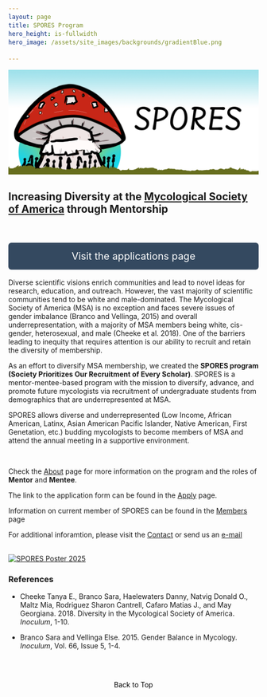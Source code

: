 ```yaml
---
layout: page 
title: SPORES Program
hero_height: is-fullwidth
hero_image: /assets/site_images/backgrounds/gradientBlue.png
  
---
```

<a href="https://msaspores.github.io/about/" class="image-link">
    <img src="/assets/site_images/spores_b.jpg" alt="SPORES Program" style="transition: opacity 0.3s ease;" class="hover-opacity"/>
</a>

<style>
    .hover-opacity:hover {
        opacity: 0.7; /* Opaque effect on hover */
    }
</style>
## Increasing Diversity at the [Mycological Society of America](https://msafungi.org/) through Mentorship
<br>
<style> 
    .big-button { 
        display: block; /* Center the button */
        margin: 0 auto; /* Auto margins for horizontal centering */
        padding: 15px 30px; /* Larger padding */
        text-align: center;
        text-decoration: none;
        color: #ffffff; /* Keep text color white for readability */
        background-color: #344960; /* Set the background color to the provided dark blue */
        border-radius: 6px;
        outline: none;
        font-size: 20px; /* Larger font size */
        transition: opacity 0.3s ease; /* Smooth transition for the hover effect */
    } 
    .big-button:hover {
        opacity: 0.7; /* Opaque effect on hover */
    }
    .top-button {
        display: block; /* Necessary to apply margins */
        margin-top: 20px; /* Space above the button */
    }
</style> 
<a href="https://msaspores.github.io/apply" class="big-button top-button">
Visit the applications page
</a>
<br>
Diverse scientific visions enrich communities and lead to novel ideas for research, education, and outreach. However, the vast majority of scientific communities tend to be white and male-dominated. The Mycological Society of America (MSA) is no exception and faces severe issues of gender imbalance (Branco and Vellinga, 2015) and overall underrepresentation, with a majority of MSA members being white, cis-gender, heterosexual, and male (Cheeke et al. 2018). One of the barriers leading to inequity that requires attention is our ability to recruit and retain the diversity of membership.
 
As an effort to diversify MSA membership, we created the **SPORES program (Society Prioritizes Our Recruitment of Every Scholar)**. SPORES is a mentor-mentee-based program with the mission to diversify, advance, and promote future mycologists via recruitment of undergraduate students from demographics that are underrepresented at MSA. 

SPORES allows diverse and underrepresented (Low Income, African American, Latinx, Asian American Pacific Islander, Native American, First Genetation, etc.) budding mycologists to become members of MSA and attend the annual meeting in a supportive environment.

<br>

Check the [About](https://msaspores.github.io/about/) page for more information on the program and the roles of **Mentor** and **Mentee**. 

The link to the application form can be found in the [Apply](https://msaspores.github.io/apply/) page.

Information on current member of SPORES can be found in the [Members](https://msaspores.github.io/members/) page

For additional inforamtion, please visit the [Contact](https://msaspores.github.io/contact/) or send us an [e-mail](mailto:ttorresc@purdue.edu)

<br>

<!-- SPORES Poster -->
<a href="https://msaspores.github.io/apply/" class="image-link">
    <img src="/assets/site_images/SPORES_Flyer_2025_UPDATEDQR.PDF" alt="SPORES Poster 2025" style="transition: opacity 0.3s ease;" class="hover-opacity"/>
</a>

<style>
    .hover-opacity:hover {
        opacity: 0.7; /* Opaque effect on hover */
    }
</style>

<br>

### References

 * Cheeke Tanya E., Branco Sara, Haelewaters Danny, Natvig Donald O., Maltz Mia, Rodriguez Sharon Cantrell, Cafaro Matias J., and May Georgiana. 2018. Diversity in the Mycological Society of America. _Inoculum_, 1-10.  
  
 * Branco Sara and Vellinga Else. 2015. Gender Balance in Mycology. _Inoculum_, Vol. 66, Issue 5, 1-4.  

<br>
<style>
    .back-to-top {
        display: block;
        margin: 20px auto; /* Centering the button */
        padding: 10px 20px;
        text-align: center;
        text-decoration: none;
        color: #000000; /* Black text */
        background-color: transparent; /* Transparent background */
        border: none; /* Remove border */
        outline: none;
        cursor: pointer; /* Cursor changes to a hand icon */
    }
</style>
<a href="#top" class="back-to-top">
Back to Top
</a>
